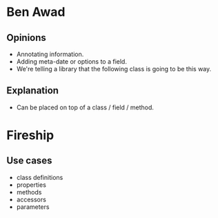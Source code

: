 # Ben Awad

## Opinions

- Annotating information.
- Adding meta-date or options to a field.
- We're telling a library that the following class is going to be this way.

## Explanation

- Can be placed on top of a class / field / method.

# Fireship

## Use cases
- class definitions
- properties
- methods
- accessors
- parameters